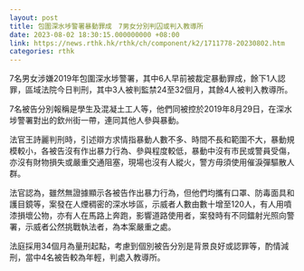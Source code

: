 ```yaml
---
layout: post
title: 包圍深水埗警署暴動罪成　7男女分別判囚或判入教導所
date: 2023-08-02 18:30:15.000000000 +08:00
link: https://news.rthk.hk/rthk/ch/component/k2/1711778-20230802.htm
categories: rthk
---
```


7名男女涉嫌2019年包圍深水埗警署，其中6人早前被裁定暴動罪成，餘下1人認罪，區域法院今日判刑，其中3人被判監禁24至32個月，其餘4人被判入教導所。

7名被告分別報稱是學生及混凝土工人等，他們同被控於2019年8月29日，在深水埗警署對出的欽州街一帶，連同其他人參與暴動。 

法官王詩麗判刑時，引述辯方求情指暴動人數不多、時間不長和範圍不大，暴動規模較小，各被告沒有作出暴力行為、參與程度較低，暴動中沒有市民或警員受傷，亦沒有財物損失或嚴重交通阻塞，現場也沒有人縱火，警方毋須使用催淚彈驅散人群。

法官認為，雖然無證據顯示各被告作出暴力行為，但他們均攜有口罩、防毒面具和護目鏡等，案發在人煙稠密的深水埗區，示威者人數由數十增至120人，有人用噴漆損壞公物，亦有人在馬路上奔跑，影響道路使用者，案發時有不同鐳射光照向警署，示威者公然挑戰執法者，為本案嚴重之處。

法庭採用34個月為量刑起點，考慮到個別被告分別是背景良好或認罪等，酌情減刑，當中4名被告較為年輕，判處入教導所。

